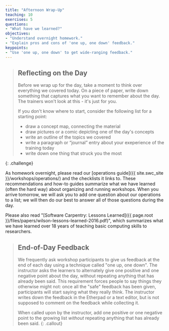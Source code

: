 ```yaml
---
title: "Afternoon Wrap-Up"
teaching: 10
exercises: 5
questions:
- "What have we learned?"
objectives:
- "Understand overnight homework."
- "Explain pros and cons of 'one up, one down' feedback."
keypoints:
- "Use 'one up, one down' to get wide-ranging feedback."
---
```


> ## Reflecting on the Day
> 
> Before we wrap up for the day, take a moment to think over 
> everything we covered today.  On a piece of paper, write 
> down something that captures what you want to remember about 
> the day.  The trainers won't look at this - it's just for you.  
> 
> If you don't know where to start, consider 
> the following list for a starting point: 
> 
> * draw a concept map, connecting the material
> * draw pictures or a comic depicting one of the day's concepts
> * write an outline of the topics we covered
> * write a paragraph or “journal” entry about your 
> exeperience of the training today
> * write down one thing that struck you the most
>
{: .challenge}

As homework overnight,
please read our [operations guide]({{ site.swc_site }}/workshops/operations/)
and the checklists it links to.
These recommendations and how-to guides summarize what we have learned
(often the hard way)
about organizing and running workshops.
When you arrive tomorrow,
we will ask you to add one question about our operations to a list;
we will then do our best to answer all of those questions during the day.

Please also read "[Software Carpentry: Lessons Learned]({{ page.root }}/files/papers/wilson-lessons-learned-2016.pdf)",
which summarizes what we have learned over 18 years of teaching basic computing skills to researchers.

> ## End-of-Day Feedback
>
> We frequently ask workshop participants to give us feedback at the end
> of each day using a technique called "one up, one down".  The
> instructor asks the learners to alternately give one positive and one
> negative point about the day, without repeating anything that has
> already been said.  This requirement forces people to say things they
> otherwise might not: once all the "safe" feedback has been given,
> participants will start saying what they really think. The instructor
> writes down the feedback in the Etherpad or a text editor,
> but is not supposed to comment on the feedback while collecting it.
>
> When called upon by the instructor, add one positive or one negative
> point to the growing list *without* repeating anything that has
> already been said.
{: .callout}
